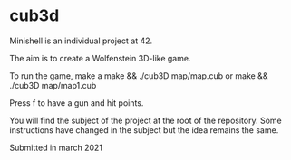 # cub3d

Minishell is an individual project at 42.

The aim is to create a Wolfenstein 3D-like game.

To run the game, make a make && ./cub3D map/map.cub or make && ./cub3D map/map1.cub

Press f to have a gun and hit points.

You will find the subject of the project at the root of the repository. Some instructions have changed in the subject but the idea remains the same.

Submitted in march 2021
